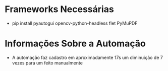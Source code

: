 # Frameworks Necessárias
- pip install pyautogui opencv-python-headless flet PyMuPDF 
# Informações Sobre a Automação
- A automação faz cadastro em aproximadamente 17s um diminuição de 7 vezes para um feito manualmente
